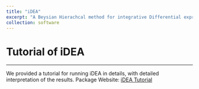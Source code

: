 ```yaml
---
title: "iDEA"
excerpt: "A Beysian Hierachcal method for integrative Differential expression and gene set Enrichment Analysis using summary statistics for scRNA-seq studies"
collection: software
---
```


# Tutorial of iDEA
------
We provided a tutorial for running iDEA in details, with detailed interpretation of the results. 
Package Website: [iDEA Tutorial](https://xzhoulab.github.io/iDEA/)